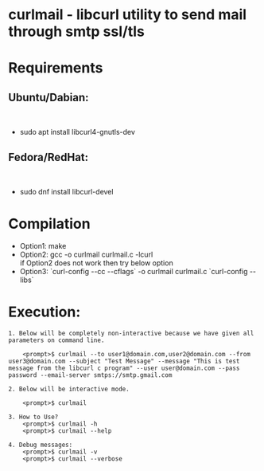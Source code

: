 <H1>
curlmail - libcurl utility to send mail through smtp ssl/tls
</H1>

<h1>Requirements</h1>
	<h2>Ubuntu/Dabian:</h2><br>
		<ul><li>sudo apt install libcurl4-gnutls-dev</li></ul>
	<h2>Fedora/RedHat:</h2><br>
		<ul><li>sudo dnf install libcurl-devel</li></ul>

<h1>Compilation</h1>
	<ul>
	<li>Option1: make</li>	
	<li>Option2: gcc -o curlmail curlmail.c -lcurl </li>
	if Option2 does not work then try below option
	<li>Option3: `curl-config --cc --cflags` -o curlmail curlmail.c `curl-config --libs`</li>
	</ul>

<h1>Execution:</h1>

	1. Below will be completely non-interactive because we have given all parameters on command line.
	
		<prompt>$ curlmail --to user1@domain.com,user2@domain.com --from user3@domain.com --subject "Test Message" --message "This is test message from the libcurl c program" --user user@domain.com --pass password --email-server smtps://smtp.gmail.com

	2. Below will be interactive mode.
	
		<prompt>$ curlmail

	3. How to Use?
		<prompt>$ curlmail -h
		<prompt>$ curlmail --help

	4. Debug messages:
		<prompt>$ curlmail -v
		<prompt>$ curlmail --verbose
